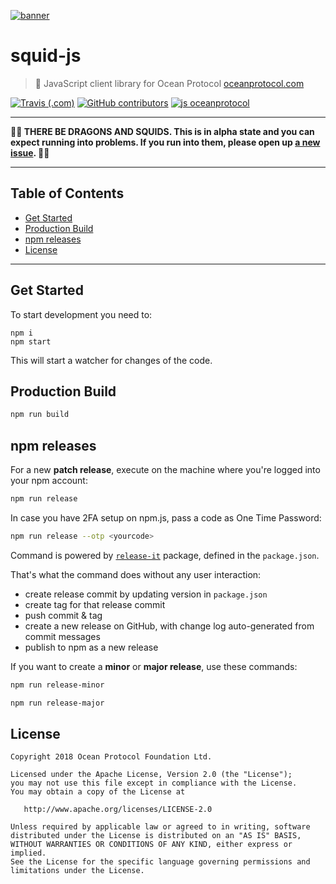 [![banner](https://raw.githubusercontent.com/oceanprotocol/art/master/github/repo-banner%402x.png)](https://oceanprotocol.com)

# squid-js

> 🦑 JavaScript client library for Ocean Protocol
> [oceanprotocol.com](https://oceanprotocol.com)

[![Travis (.com)](https://img.shields.io/travis/com/oceanprotocol/squid-js.svg)](https://travis-ci.com/oceanprotocol/squid-js)
[![GitHub contributors](https://img.shields.io/github/contributors/oceanprotocol/squid-js.svg)](https://github.com/oceanprotocol/squid-js/graphs/contributors)
[![js oceanprotocol](https://img.shields.io/badge/js-oceanprotocol-7b1173.svg)](https://github.com/oceanprotocol/eslint-config-oceanprotocol)

---

**🐲🦑 THERE BE DRAGONS AND SQUIDS. This is in alpha state and you can expect running into problems. If you run into them, please open up [a new issue](https://github.com/oceanprotocol/squid-js/issues). 🦑🐲**

---

## Table of Contents

  - [Get Started](#get-started)
  - [Production Build](#production-build)
  - [npm releases](#npm-releases)
  - [License](#license)

---

## Get Started

To start development you need to:

```batch
npm i
npm start
```

This will start a watcher for changes of the code.

## Production Build

```bash
npm run build
```

## npm releases

For a new **patch release**, execute on the machine where you're logged into your npm account:

```bash
npm run release
```

In case you have 2FA setup on npm.js, pass a code as One Time Password:

```bash
npm run release --otp <yourcode>
```

Command is powered by [`release-it`](https://github.com/webpro/release-it) package, defined in the `package.json`.

That's what the command does without any user interaction:

- create release commit by updating version in `package.json`
- create tag for that release commit
- push commit & tag
- create a new release on GitHub, with change log auto-generated from commit messages
- publish to npm as a new release

If you want to create a **minor** or **major release**, use these commands:

```bash
npm run release-minor
```

```bash
npm run release-major
```

## License

```
Copyright 2018 Ocean Protocol Foundation Ltd.

Licensed under the Apache License, Version 2.0 (the "License");
you may not use this file except in compliance with the License.
You may obtain a copy of the License at

   http://www.apache.org/licenses/LICENSE-2.0

Unless required by applicable law or agreed to in writing, software
distributed under the License is distributed on an "AS IS" BASIS,
WITHOUT WARRANTIES OR CONDITIONS OF ANY KIND, either express or implied.
See the License for the specific language governing permissions and
limitations under the License.
